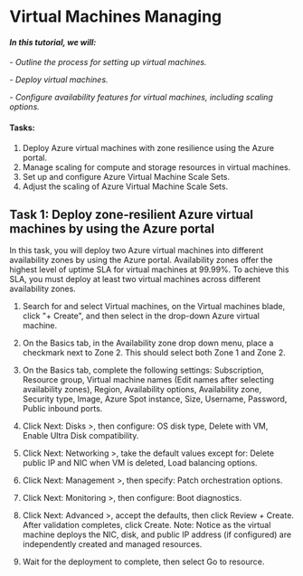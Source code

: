 # Virtual Machines Managing

#### *In this tutorial, we will:*
*- Outline the process for setting up virtual machines.*

*- Deploy virtual machines.*

*- Configure availability features for virtual machines, including scaling options.*

#### Tasks:
 1. Deploy Azure virtual machines with zone resilience using the Azure portal.
 2. Manage scaling for compute and storage resources in virtual machines.
 3. Set up and configure Azure Virtual Machine Scale Sets.
 4. Adjust the scaling of Azure Virtual Machine Scale Sets.

## Task 1: Deploy zone-resilient Azure virtual machines by using the Azure portal

In this task, you will deploy two Azure virtual machines into different availability zones by using the Azure portal. Availability zones offer the highest level of uptime SLA for virtual machines at 99.99%. To achieve this SLA, you must deploy at least two virtual machines across different availability zones.

1.	Search for and select Virtual machines, on the Virtual machines blade, click "+ Create", and then select in the drop-down Azure virtual machine.

2.	On the Basics tab, in the Availability zone drop down menu, place a checkmark next to Zone 2. This should select both Zone 1 and Zone 2.

3.	On the Basics tab, complete the following settings: Subscription, Resource group, Virtual machine names (Edit names after selecting availability zones), Region, Availability options, Availability zone, Security type, Image, Azure Spot instance, Size, Username, Password, Public inbound ports.

4.  Click Next: Disks >, then configure: OS disk type, Delete with VM, Enable Ultra Disk compatibility.

5.  Click Next: Networking >, take the default values except for: Delete public IP and NIC when VM is deleted, Load balancing options.

6.  Click Next: Management >, then specify: Patch orchestration options.

7.  Click Next: Monitoring >, then configure: Boot diagnostics.

8.  Click Next: Advanced >, accept the defaults, then click Review + Create. After validation completes, click Create. Note: Notice as the virtual machine deploys the NIC, disk, and public IP address (if configured) are independently created and managed resources.

9.  Wait for the deployment to complete, then select Go to resource.
